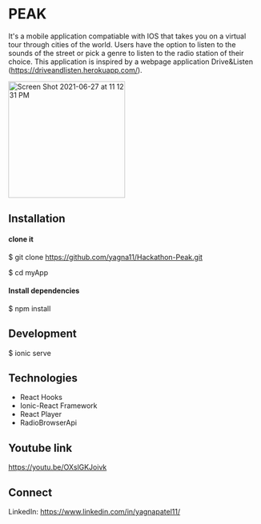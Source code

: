# PEAK

It's a mobile application compatiable with IOS that takes you on a virtual tour through cities of the world. Users have the option to listen to the sounds of the street or pick a genre to listen to the radio station of their choice. This application is inspired by a webpage application Drive&Listen (https://driveandlisten.herokuapp.com/).

<img width="233" alt="Screen Shot 2021-06-27 at 11 12 31 PM" src="https://user-images.githubusercontent.com/70176837/126525018-f26c82d5-9edd-4e96-9e57-613f8c988e12.png">

## Installation 

#### clone it
$ git clone https://github.com/yagna11/Hackathon-Peak.git

$ cd myApp

#### Install dependencies
$ npm install

## Development

$ ionic serve

## Technologies 

 - React Hooks
 - Ionic-React Framework
 - React Player
 - RadioBrowserApi

## Youtube link

https://youtu.be/OXslGKJoivk

## Connect
LinkedIn: https://www.linkedin.com/in/yagnapatel11/

